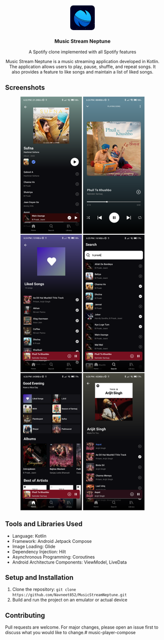 <p align="center">
  <img style="border-radius : 10px;" src="app/src/main/res/drawable/logo.png" alt="Logo" width="80" height="80">
  <h3 align="center">Music Stream Neptune</h3>
<p align="center">A Spotify clone implemented with all Spotify features</p>
</p>

<p align="center">
  Music Stream Neptune is a music streaming application developed in Kotlin. The application allows users to play, pause, shuffle, and repeat songs. It also provides a feature to like songs and maintain a list of liked songs.
</p>

## Screenshots

<p align="center">
  <img src="assets/Screenshot_20240619_182216.png" alt="Screenshot 1" width="200">
  <img src="assets/Screenshot_20240619_182351.png" alt="Screenshot 2" width="200">
  <img src="assets/Screenshot_20240619_182430.png" alt="Screenshot 3" width="200">
  <img src="assets/Screenshot_20240619_182511.png" alt="Screenshot 3" width="200">
  <img src="assets/Screenshot_20240619_182533.png" alt="Screenshot 3" width="200">
  <img src="assets/Screenshot_20240619_182620.png" alt="Screenshot 3" width="200">
</p>

## Tools and Libraries Used

- Language: Kotlin
- Framework: Android Jetpack Compose
- Image Loading: Glide
- Dependency Injection: Hilt
- Asynchronous Programming: Coroutines
- Android Architecture Components: ViewModel, LiveData

## Setup and Installation

1. Clone the repository: `git clone https://github.com/Navneet852/MusicStreamNeptune.git`
2. Build and run the project on an emulator or actual device

## Contributing

Pull requests are welcome. For major changes, please open an issue first to discuss what you would like to change.# music-player-compose
